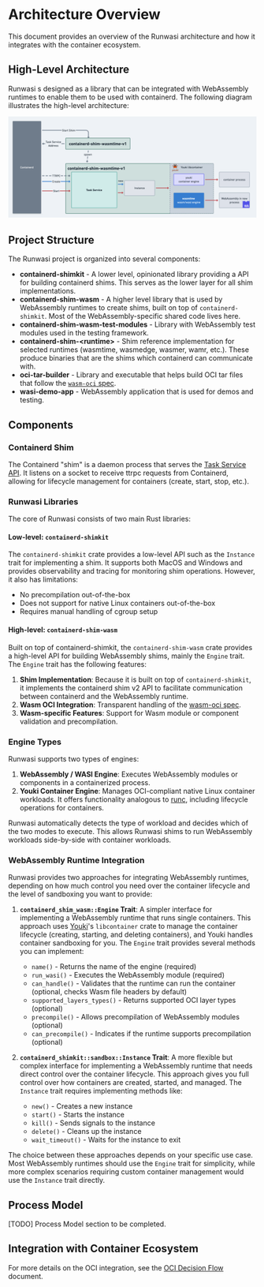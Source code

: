 # Architecture Overview

This document provides an overview of the Runwasi architecture and how it integrates with the container ecosystem.

## High-Level Architecture

Runwasi s designed as a library that can be integrated with WebAssembly runtimes to enable them to be used with containerd. The following diagram illustrates the high-level architecture:

![A diagram of runwasi architecture](../assets/runwasi-architecture.png)

## Project Structure

The Runwasi project is organized into several components:

- **containerd-shimkit** - A lower level, opinionated library providing a API for building containerd shims. This serves as the lower layer for all shim implementations.
- **containerd-shim-wasm** - A higher level library that is used by WebAssembly runtimes to create shims, built on top of `containerd-shimkit`. Most of the WebAssembly-specific shared code lives here.
- **containerd-shim-wasm-test-modules** - Library with WebAssembly test modules used in the testing framework.
- **containerd-shim-\<runtime>** - Shim reference implementation for selected runtimes (wasmtime, wasmedge, wasmer, wamr, etc.). These produce binaries that are the shims which containerd can communicate with.
- **oci-tar-builder** - Library and executable that helps build OCI tar files that follow the [`wasm-oci` spec](https://tag-runtime.cncf.io/wgs/wasm/deliverables/wasm-oci-artifact/).
- **wasi-demo-app** - WebAssembly application that is used for demos and testing.

## Components

### Containerd Shim

The Containerd "shim" is a daemon process that serves the [Task Service API](https://github.com/containerd/containerd/blob/v2.0.0/core/runtime/v2/README.md#tasks). It listens on a socket to receive ttrpc requests from Containerd, allowing for lifecycle management for containers (create, start, stop, etc.). 

### Runwasi Libraries

The core of Runwasi consists of two main Rust libraries:

#### Low-level: `containerd-shimkit`

The `containerd-shimkit` crate provides a low-level API such as the `Instance` trait for implementing a shim. It supports both MacOS and Windows and provides observability and tracing for monitoring shim operations. However, it also has limitations:

- No precompilation out-of-the-box
- Does not support for native Linux containers out-of-the-box
- Requires manual handling of cgroup setup

#### High-level: `containerd-shim-wasm`

Built on top of containerd-shimkit, the `containerd-shim-wasm` crate provides a high-level API for building WebAssembly shims, mainly the `Engine` trait. The `Engine` trait has the following features:

1. **Shim Implementation**: Because it is built on top of `containerd-shimkit`, it implements the containerd shim v2 API to facilitate communication between containerd and the WebAssembly runtime.
2. **Wasm OCI Integration**: Transparent handling of the [wasm-oci spec](https://tag-runtime.cncf.io/wgs/wasm/deliverables/wasm-oci-artifact/).
3. **Wasm-specific Features**: Support for Wasm module or component validation and precompilation.

### Engine Types

Runwasi supports two types of engines:

1. **WebAssembly / WASI Engine**: Executes WebAssembly modules or components in a containerized process.
2. **Youki Container Engine**: Manages OCI-compliant native Linux container workloads. It offers functionality analogous to [runc](https://github.com/opencontainers/runc), including lifecycle operations for containers.

Runwasi automatically detects the type of workload and decides which of the two modes to execute. This allows Runwasi shims to run WebAssembly workloads side-by-side with container workloads.

### WebAssembly Runtime Integration

Runwasi provides two approaches for integrating WebAssembly runtimes, depending on how much control you need over the container lifecycle and the level of sandboxing you want to provide:

1. **`containerd_shim_wasm::Engine` Trait**: A simpler interface for implementing a WebAssembly runtime that runs single containers. This approach uses [Youki](https://github.com/youki-dev/youki)'s `libcontainer` crate to manage the container lifecycle (creating, starting, and deleting containers), and Youki handles container sandboxing for you. The `Engine` trait provides several methods you can implement:

   - `name()` - Returns the name of the engine (required)
   - `run_wasi()` - Executes the WebAssembly module (required)
   - `can_handle()` - Validates that the runtime can run the container (optional, checks Wasm file headers by default)
   - `supported_layers_types()` - Returns supported OCI layer types (optional)
   - `precompile()` - Allows precompilation of WebAssembly modules (optional)
   - `can_precompile()` - Indicates if the runtime supports precompilation (optional)

2. **`containerd_shimkit::sandbox::Instance` Trait**: A more flexible but complex interface for implementing a WebAssembly runtime that needs direct control over the container lifecycle. This approach gives you full control over how containers are created, started, and managed. The `Instance` trait requires implementing methods like:

   - `new()` - Creates a new instance
   - `start()` - Starts the instance
   - `kill()` - Sends signals to the instance
   - `delete()` - Cleans up the instance
   - `wait_timeout()` - Waits for the instance to exit

The choice between these approaches depends on your specific use case. Most WebAssembly runtimes should use the `Engine` trait for simplicity, while more complex scenarios requiring custom container management would use the `Instance` trait directly.

## Process Model

[TODO] Process Model section to be completed.

## Integration with Container Ecosystem

For more details on the OCI integration, see the [OCI Decision Flow](../oci-decision-flow.md) document.
